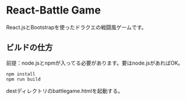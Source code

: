 # React-Battle Game

React.jsとBootstrapを使ったドラクエの戦闘風ゲームです。

## ビルドの仕方

前提：node.jsとnpmが入ってる必要があります。要はnode.jsがあればOK。

```
npm install
npm run build
```

destディレクトリのbattlegame.htmlを起動する。
